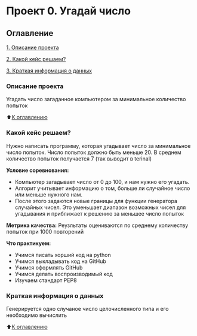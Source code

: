 # Проект 0. Угадай число 

## Оглавление 
[1. Описание проекта](https://github.com/Anturui/sf_data_science/tree/main/project_0_20_counts/readme.md#Описание-проекта)

[2. Какой кейс решаем?](https://github.com/Anturui/sf_data_science/tree/main/project_0_20_counts/readme.md#Какой-кейс-решаем?)

[3. Краткая информация о данных](https://github.com/Anturui/sf_data_science/tree/main/project_0_20_counts/readme.md#Краткая-информация-о-данных)



### Описание проекта  
Угадать число загаданное компьютером за минимальное количество попыток

:arrow_up:[К оглавлению](https://github.com/Anturui/sf_data_science/tree/main/project_0_20_counts/readme.md#Оглавление)

### Какой кейс решаем?
Нужно написать программу, которая угадывает число за минимальное число попыток. Число попыток должно быть меньше 20.
В среднем количество попыток получается 7 (так выводит в terinal)

**Условие соревнования:** 
- Компьютер загадывает число от 0 до 100, и нам нужно его угадать. 
- Алгорит учитывает информацию о том, больше ли случайное число или меньше нужного нам.
- После этого задаются новые границы для функции генератора случайных чисел. 
  Это уменьшает диапазон возможных чисел для угадывания и приближает к решению за меньшее число попыток

**Метрика качества:**
Реузльтаты оцениваются по среднему количеству попыток при 1000 повторений  

**Что практикуем:** 
- Учимся писать хорший код на python 
- Учимся выкладывать код на GitHub 
- Учимся оформлять GitHub 
- Учимся делать воспроизводимый код 
- Изучаем стандарт PEP8

### Краткая информация о данных

Генерируется одно случаное число целочисленного типа и его необходимо вычислить

:arrow_up:[К оглавлению](https://github.com/Anturui/sf_data_science/tree/main/project_0_20_counts/readme.md#Оглавление)